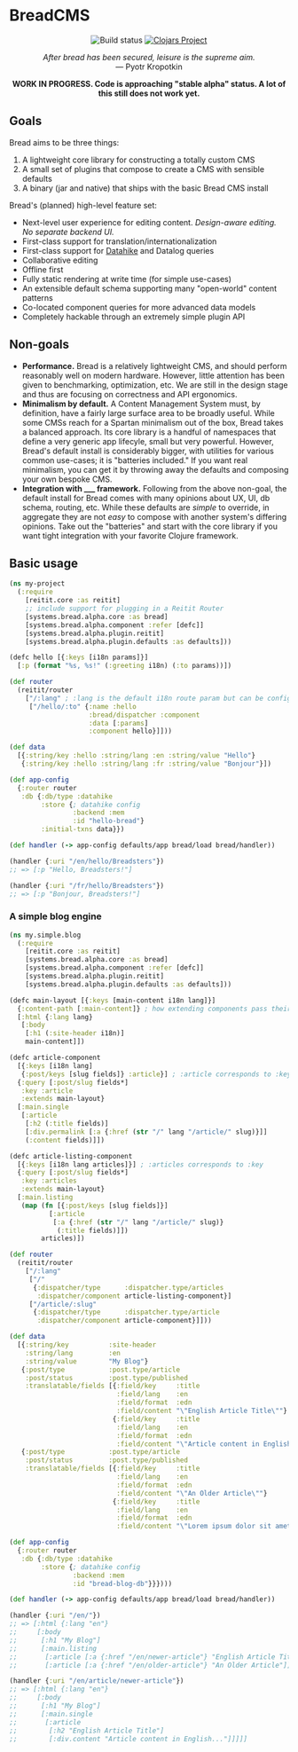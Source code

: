 # BreadCMS

<p align="center">
  <img alt="Build status" src="https://github.com/breadsystems/bread-cms/actions/workflows/test.yml/badge.svg" />
  <a href="https://clojars.org/systems.bread/bread-core"><img alt="Clojars Project" src="https://img.shields.io/clojars/v/systems.bread/bread-core.svg" /></a>
</p>

<p align="center">
  <i>After bread has been secured, leisure is the supreme aim.</i><br>
  — Pyotr Kropotkin
</p>

<p align="center">
  <strong>WORK IN PROGRESS. Code is approaching "stable alpha" status. A lot of this still does not work yet.</strong>
</p>

## Goals

Bread aims to be three things:

1. A lightweight core library for constructing a totally custom CMS
2. A small set of plugins that compose to create a CMS with sensible defaults
3. A binary (jar and native) that ships with the basic Bread CMS install

Bread's (planned) high-level feature set:

* Next-level user experience for editing content. *Design-aware editing. No separate backend UI.*
* First-class support for translation/internationalization
* First-class support for [Datahike](https://datahike.io/) and Datalog queries
* Collaborative editing
* Offline first
* Fully static rendering at write time (for simple use-cases)
* An extensible default schema supporting many "open-world" content patterns
* Co-located component queries for more advanced data models
* Completely hackable through an extremely simple plugin API

## Non-goals

* **Performance.** Bread is a relatively lightweight CMS, and should perform reasonably well on modern hardware. However, little attention has been given to benchmarking, optimization, etc. We are still in the design stage and thus are focusing on correctness and API ergonomics.
* **Minimalism by default.** A Content Management System must, by definition, have a fairly large surface area to be broadly useful. While some CMSs reach for a Spartan minimalism out of the box, Bread takes a balanced approach. Its core library is a handful of namespaces that define a very generic app lifecyle, small but very powerful. However, Bread's default install is considerably bigger, with utilities for various common use-cases; it is "batteries included." If you want real minimalism, you can get it by throwing away the defaults and composing your own bespoke CMS.
* **Integration with ___ framework.** Following from the above non-goal, the default install for Bread comes with many opinions about UX, UI, db schema, routing, etc. While these defaults are _simple_ to override, in aggregate they are not _easy_ to compose with another system's differing opinions. Take out the "batteries" and start with the core library if you want tight integration with your favorite Clojure framework.

## Basic usage

```clojure
(ns my-project
  (:require
    [reitit.core :as reitit]
    ;; include support for plugging in a Reitit Router
    [systems.bread.alpha.core :as bread]
    [systems.bread.alpha.component :refer [defc]]
    [systems.bread.alpha.plugin.reitit]
    [systems.bread.alpha.plugin.defaults :as defaults]))

(defc hello [{:keys [i18n params]}]
  [:p (format "%s, %s!" (:greeting i18n) (:to params))])

(def router
  (reitit/router
    ["/:lang" ; :lang is the default i18n route param but can be configured
     ["/hello/:to" {:name :hello
                    :bread/dispatcher :component
                    :data [:params]
                    :component hello}]]))

(def data
  [{:string/key :hello :string/lang :en :string/value "Hello"}
   {:string/key :hello :string/lang :fr :string/value "Bonjour"}])

(def app-config
  {:router router
   :db {:db/type :datahike
        :store {; datahike config
                :backend :mem
                :id "hello-bread"}
        :initial-txns data}})

(def handler (-> app-config defaults/app bread/load bread/handler))

(handler {:uri "/en/hello/Breadsters"})
;; => [:p "Hello, Breadsters!"]

(handler {:uri "/fr/hello/Breadsters"})
;; => [:p "Bonjour, Breadsters!"]
```

### A simple blog engine

```clojure
(ns my.simple.blog
  (:require
    [reitit.core :as reitit]
    [systems.bread.alpha.core :as bread]
    [systems.bread.alpha.component :refer [defc]]
    [systems.bread.alpha.plugin.reitit]
    [systems.bread.alpha.plugin.defaults :as defaults]))

(defc main-layout [{:keys [main-content i18n lang]}]
  {:content-path [:main-content]} ; how extending components pass their content
  [:html {:lang lang}
   [:body
    [:h1 (:site-header i18n)]
    main-content]])

(defc article-component
  [{:keys [i18n lang]
   {:post/keys [slug fields]} :article}] ; :article corresponds to :key
  {:query [:post/slug fields*]
   :key :article
   :extends main-layout}
  [:main.single
   [:article
    [:h2 (:title fields)]
    [:div.permalink [:a {:href (str "/" lang "/article/" slug)}]]
    (:content fields)]])

(defc article-listing-component
  [{:keys [i18n lang articles]}] ; :articles corresponds to :key
  {:query [:post/slug fields*]
   :key :articles
   :extends main-layout}
  [:main.listing
   (map (fn [{:post/keys [slug fields]}]
          [:article
           [:a {:href (str "/" lang "/article/" slug)}
            (:title fields)]])
        articles)])

(def router
  (reitit/router
    ["/:lang"
     ["/"
      {:dispatcher/type      :dispatcher.type/articles
       :dispatcher/component article-listing-component}]
     ["/article/:slug"
      {:dispatcher/type      :dispatcher.type/article
       :dispatcher/component article-component}]]))

(def data
  [{:string/key          :site-header
    :string/lang         :en
    :string/value        "My Blog"}
   {:post/type           :post.type/article
    :post/status         :post.type/published
    :translatable/fields [{:field/key     :title
                           :field/lang    :en
                           :field/format  :edn
                           :field/content "\"English Article Title\""}
                          {:field/key     :title
                           :field/lang    :en
                           :field/format  :edn
                           :field/content "\"Article content in English...\""}]}
   {:post/type           :post.type/article
    :post/status         :post.type/published
    :translatable/fields [{:field/key     :title
                           :field/lang    :en
                           :field/format  :edn
                           :field/content "\"An Older Article\""}
                          {:field/key     :title
                           :field/lang    :en
                           :field/format  :edn
                           :field/content "\"Lorem ipsum dolor sit amet\""}]}])

(def app-config
  {:router router
   :db {:db/type :datahike
        :store {; datahike config
                :backend :mem
                :id "bread-blog-db"}}})))

(def handler (-> app-config defaults/app bread/load bread/handler))

(handler {:uri "/en/"})
;; => [:html {:lang "en"}
;;     [:body
;;      [:h1 "My Blog"]
;;      [:main.listing
;;       [:article [:a {:href "/en/newer-article"} "English Article Title"]]
;;       [:article [:a {:href "/en/older-article"} "An Older Article"]]]]]

(handler {:uri "/en/article/newer-article"})
;; => [:html {:lang "en"}
;;     [:body
;;      [:h1 "My Blog"]
;;      [:main.single
;;       [:article
;;        [:h2 "English Article Title"]
;;        [:div.content "Article content in English..."]]]]]
```
